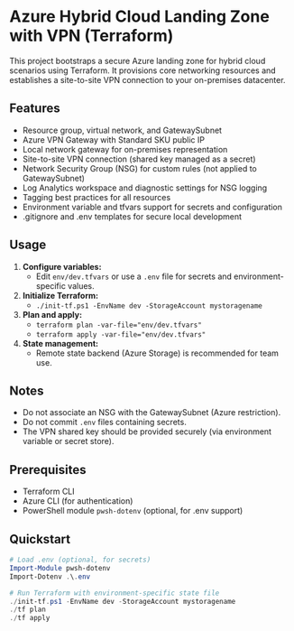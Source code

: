 # Azure Hybrid Cloud Landing Zone with VPN (Terraform)

This project bootstraps a secure Azure landing zone for hybrid cloud scenarios using Terraform. It provisions core networking resources and establishes a site-to-site VPN connection to your on-premises datacenter.

## Features
- Resource group, virtual network, and GatewaySubnet
- Azure VPN Gateway with Standard SKU public IP
- Local network gateway for on-premises representation
- Site-to-site VPN connection (shared key managed as a secret)
- Network Security Group (NSG) for custom rules (not applied to GatewaySubnet)
- Log Analytics workspace and diagnostic settings for NSG logging
- Tagging best practices for all resources
- Environment variable and tfvars support for secrets and configuration
- .gitignore and .env templates for secure local development

## Usage
1. **Configure variables:**
   - Edit `env/dev.tfvars` or use a `.env` file for secrets and environment-specific values.
2. **Initialize Terraform:**
   - `./init-tf.ps1 -EnvName dev -StorageAccount mystoragename`
3. **Plan and apply:**
   - `terraform plan -var-file="env/dev.tfvars"`
   - `terraform apply -var-file="env/dev.tfvars"`
4. **State management:**
   - Remote state backend (Azure Storage) is recommended for team use.

## Notes
- Do not associate an NSG with the GatewaySubnet (Azure restriction).
- Do not commit `.env` files containing secrets.
- The VPN shared key should be provided securely (via environment variable or secret store).

## Prerequisites
- Terraform CLI
- Azure CLI (for authentication)
- PowerShell module `pwsh-dotenv` (optional, for .env support)

## Quickstart
```powershell
# Load .env (optional, for secrets)
Import-Module pwsh-dotenv
Import-Dotenv .\.env

# Run Terraform with environment-specific state file
./init-tf.ps1 -EnvName dev -StorageAccount mystoragename
./tf plan 
./tf apply
```
